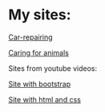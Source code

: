 # My sites:

[Car-repairing](https://siteslabs.github.io/site%203/index.html)

[Caring for animals](https://siteslabs.github.io/site/index.html)

Sites from youtube videos:

[Site with bootstrap](https://siteslabs.github.io/Site_with_bootstrap/index.html )

[Site with html and css](https://siteslabs.github.io/website_with_html_and_css/web%20site%20with%20html%20css%20and%20bootstrap.html)


